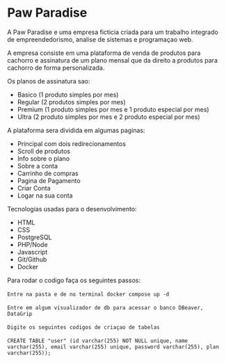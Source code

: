 # Paw Paradise

A Paw Paradise e uma empresa ficticia criada para um trabalho integrado de empreendedorismo, analise de sistemas e programaçao web.

A empresa consiste em uma plataforma de venda de produtos para cachorro e assinatura de um plano mensal que da direito a produtos para cachorro de forma personalizada.

Os planos de assinatura sao:
- Basico (1 produto simples por mes)
- Regular (2 produtos simples por mes)
- Premium (1 produto simples por mes e 1 produto especial por mes)
- Ultra (2 produto simples por mes e 2 produto especial por mes)

A plataforma sera dividida em algumas paginas:
- Principal com dois redirecionamentos
- Scroll de produtos
- Info sobre o plano
- Sobre a conta
- Carrinho de compras
- Pagina de Pagamento
- Criar Conta
- Logar na sua conta

Tecnologias usadas para o desenvolvimento:
- HTML
- CSS
- PostgreSQL
- PHP/Node
- Javascript
- Git/Github
- Docker

Para rodar o codigo faça os seguintes passos: <br><br>
``` Entre na pasta e de no terminal docker compose up -d ```<br><br>
``` Entre em algum visualizador de db para acessar o banco DBeaver, DataGrip ```<br><br>
``` Digite os seguintes codigos de criaçao de tabelas ```<br><br>
``` CREATE TABLE "user" (id varchar(255) NOT NULL unique, name varchar(255), email varchar(255) unique, password varchar(255), plan varchar(255)); ```<br><br>
